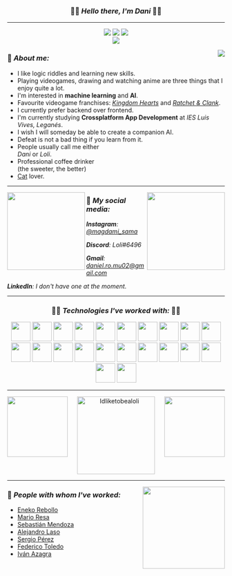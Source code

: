 <h3 align="center">🔹🔷 <b><i>Hello there, I'm Dani</i></b> 🔷🔹</h3>

---

<p align="center"> 
  <img src="https://komarev.com/ghpvc/?username=idliketobealoli&label=Profile%20views&color=b489e5&style=flat" />
  <img src="https://img.shields.io/github/followers/idliketobealoli?color=b489e5&style=flat&labelColor=5c5c5c" />
  <img src="https://img.shields.io/github/stars/idliketobealoli?color=b489e5&style=flat&labelColor=5c5c5c" /> <br />
  <a href="https://www.twitter.com/magdami10" target="_blank" rel="noreferrer">
  <img src="https://img.shields.io/twitter/follow/magdami10?style=flat&color=b489e5&labelColor=5c5c5c"/></a>
<!-- 22c55e&labelColor=0f172a -->
</p>

<img align="right" src="https://i.imgur.com/uNdDoPT.gif"/>

### 🔷 *About me:*
- I like logic riddles and learning new skills.
- Playing videogames, drawing and watching anime are three things that I enjoy quite a lot.
- I'm interested in **machine learning** and **AI**.
- Favourite videogame franchises: *[Kingdom Hearts](https://en.wikipedia.org/wiki/Kingdom_Hearts)* and *[Ratchet & Clank](https://en.wikipedia.org/wiki/Ratchet_%26_Clank)*.
- I currently prefer backend over frontend. 
- I'm currently studying **Crossplatform App Development** at *IES Luis Vives, Leganés*.
- I wish I will someday be able to create a companion AI.
- Defeat is not a bad thing if you learn from it.
- People usually call me either <br/>*Dani* or *Loli*.
- Professional coffee drinker <br/>(the sweeter, the better)
- [Cat](https://github.com/enekor) lover.

---

<img align="left" src="https://user-images.githubusercontent.com/80858419/148649772-37f1a783-e4f2-4dfd-b49a-39e1175f0d6c.gif" height=180/>

<a href="https://github-readme-stats.vercel.app/api?username=idliketobealoli&theme=tokyonight&show_icons=true&bg_color=00000000&border_color=00000000">
<img align="right" loading="lazy" src="https://github-readme-stats.vercel.app/api?username=idliketobealoli&theme=tokyonight&show_icons=true&bg_color=00000000&border_color=00000000" height="180" />
</a>

### 🔷 *My social media:*
*__Instagram__: [@magdami_sama](https://www.instagram.com/magdami_sama/?hl=es)*

*__Discord__: Loli#6496*

*__Gmail__: daniel.ro.mu02@gmail.com*

*__LinkedIn__: I don't have one at the moment.*

---

<h3 align="center"> 🔹🔷 <b><i>Technologies I've worked with:</i></b> 🔷🔹 </h3>
<div align="center">
  <div align="center">
    <img src="https://upload.wikimedia.org/wikipedia/commons/thumb/7/74/Kotlin_Icon.png/768px-Kotlin_Icon.png" height=45/>
    <img src="https://brandslogos.com/wp-content/uploads/images/large/java-logo-1.png" height=45/>
    <img src="https://upload.wikimedia.org/wikipedia/commons/thumb/e/ee/.NET_Core_Logo.svg/2048px-.NET_Core_Logo.svg.png" height=45/>
    <img src="https://upload.wikimedia.org/wikipedia/commons/thumb/d/d5/CSS3_logo_and_wordmark.svg/1200px-CSS3_logo_and_wordmark.svg.png" height=45/>
    <img src="https://upload.wikimedia.org/wikipedia/commons/thumb/6/61/HTML5_logo_and_wordmark.svg/512px-HTML5_logo_and_wordmark.svg.png" height=45/>
    <img src="https://miro.medium.com/max/650/1*zzvdRmHGGXONZpuQ2FeqsQ.png" height=45/>
    <img src="https://distreau.com/github.svg" height=45/>
    <img src="https://cdn.worldvectorlogo.com/logos/postman.svg" height=45/>
    <img src="https://upload.wikimedia.org/wikipedia/commons/thumb/3/3e/Diagrams.net_Logo.svg/2048px-Diagrams.net_Logo.svg.png" height=45/>
    <img src="https://resources.jetbrains.com/storage/products/intellij-idea/img/meta/intellij-idea_logo_300x300.png" height=45/>
  </div>
  
  <div align="center">
    <img src="https://upload.wikimedia.org/wikipedia/commons/thumb/2/2c/Visual_Studio_Icon_2022.svg/2048px-Visual_Studio_Icon_2022.svg.png" height=45/>
    <img src="https://user-images.githubusercontent.com/674621/71187801-14e60a80-2280-11ea-94c9-e56576f76baf.png" height=45/>
    <img src="https://1.bp.blogspot.com/-LgTa-xDiknI/X4EflN56boI/AAAAAAAAPuk/24YyKnqiGkwRS9-_9suPKkfsAwO4wHYEgCLcBGAsYHQ/s0/image9.png" height=45/>
    <img src="https://www.docker.com/wp-content/uploads/2022/03/Moby-logo.png" height=45/>
    <img src="https://upload.wikimedia.org/wikipedia/commons/thumb/9/97/Sqlite-square-icon.svg/2048px-Sqlite-square-icon.svg.png" height=45/>
    <img src="https://infinapps.com/wp-content/uploads/2018/10/mongodb-logo.png" height=45/>
    <img src="https://upload.wikimedia.org/wikipedia/commons/thumb/1/17/GraphQL_Logo.svg/2048px-GraphQL_Logo.svg.png" height=45/>
    <img src="https://avatars.githubusercontent.com/u/11459762?s=280&v=4" height=45/>
    <img src="https://stacksecrets.com/wp-content/uploads/2019/03/flutter-logo.png" height=45/>
    <img src="https://dz2cdn1.dzone.com/storage/temp/12434118-spring-boot-logo.png" height=45/>
  </div>
  
  <div align="center">
    <img src="https://seeklogo.com/images/K/ktor-icon-logo-C562808633-seeklogo.com.png" height=45/>
    <img src="https://plugins.jetbrains.com/files/18147/231026/icon/pluginIcon.svg" height=45/>
  </div>
</div>

---

<div align="center">
<img align="left" src="https://i.pinimg.com/originals/6a/92/21/6a92214a03da4c2a81650ce079c3e6b3.gif" height="140" />

<img align="center" src="https://github-readme-streak-stats.herokuapp.com?user=idliketobealoli&theme=tokyonight-duo&hide_border=true" alt="Idliketobealoli" height="180" />
  
<img align="right" src="https://31.media.tumblr.com/33e8448e57bd9622fe374de750b181b2/tumblr_nsjezcuZ7H1ri5cxko1_500.gif" height="140" />
</div>

---

<a href="https://github-readme-stats.vercel.app/api/top-langs/?username=Idliketobealoli&theme=tokyonight&layout=compact&langs_count=6&bg_color=00000000&border_color=00000000">
<img align="right" loading="lazy" src="https://github-readme-stats.vercel.app/api/top-langs/?username=Idliketobealoli&theme=tokyonight&layout=compact&langs_count=6&bg_color=00000000&border_color=00000000" height="190" />
</a>

### 🔷 *People with whom I've worked:*
- [Eneko Rebollo](https://github.com/enekor)
- [Mario Resa](https://github.com/Mario999X)
- [Sebastián Mendoza](https://github.com/SebsMendoza)
- [Alejandro Laso](https://github.com/alexlaso)
- [Sergio Pérez](https://github.com/sps169)
- [Federico Toledo](https://github.com/FedericoTB)
- [Iván Azagra](https://github.com/IvanAzagraTroya)
